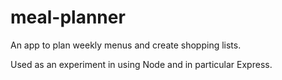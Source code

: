 meal-planner
============

An app to plan weekly menus and create shopping lists.

Used as an experiment in using Node and in particular Express.
